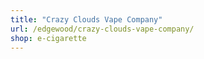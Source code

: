 ```yaml
---
title: "Crazy Clouds Vape Company"
url: /edgewood/crazy-clouds-vape-company/
shop: e-cigarette
---
```

